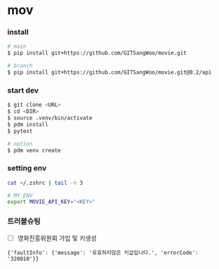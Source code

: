 # mov

### install
```bash
# main
$ pip install git+https://github.com/GITSangWoo/movie.git

# branch
$ pip install git+https://github.com/GITSangWoo/movie.git@0.2/api 
```

### start dev
```bash
$ git clone <URL>
$ cd <DIR>
$ source .venv/bin/activate
$ pdm install
$ pytest

# option
$ pdm venv create
```

### setting env
```bash
cat ~/.zshrc | tail -n 3

# MY_ENV
export MOVIE_API_KEY="<KEY>"
```

### 트러블슈팅
- [ ] 영화진흥위원회 가입 및 키생성
```
{'faultInfo': {'message': '유효하지않은 키값입니다.', 'errorCode': '320010'}}
```
